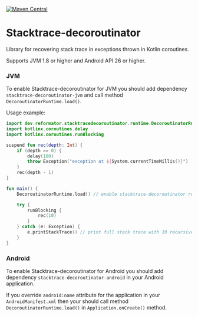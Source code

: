 [![Maven Central](https://img.shields.io/maven-central/v/dev.reformator.stacktracedecoroutinator/stacktrace-decoroutinator-jvm.svg?label=Maven%20Central)](https://search.maven.org/search?q=g:%22dev.reformator.stacktracedecoroutinator%22%20AND%20a:%22stacktrace-decoroutinator-jvm%22)
# Stacktrace-decoroutinator
Library for recovering stack trace in exceptions thrown in Kotlin coroutines.

Supports JVM 1.8 or higher and Android API 26 or higher.

### JVM

To enable Stacktrace-decoroutinator for JVM you should add dependency `stacktrace-decoroutinator-jvm` and call method `DecoroutinatorRuntime.load()`.

Usage example:
```kotlin
import dev.reformator.stacktracedecoroutinator.runtime.DecoroutinatorRuntime
import kotlinx.coroutines.delay
import kotlinx.coroutines.runBlocking

suspend fun rec(depth: Int) {
    if (depth == 0) {
        delay(100)
        throw Exception("exception at ${System.currentTimeMillis()}")
    }
    rec(depth - 1)
}

fun main() {
    DecoroutinatorRuntime.load() // enable stacktrace-decoroutinator runtime

    try {
        runBlocking {
            rec(10)
        }
    } catch (e: Exception) {
        e.printStackTrace() // print full stack trace with 10 recursive calls
    }
}
```

### Android

To enable Stacktrace-decoroutinator for Android you should add dependency `stacktrace-decoroutinator-android` in your Android application.

If you override `android:name` attribute for the application in your `AndroidManifest.xml` then your should call method `DecoroutinatorRuntime.load()`  in `Application.onCreate()` method.

